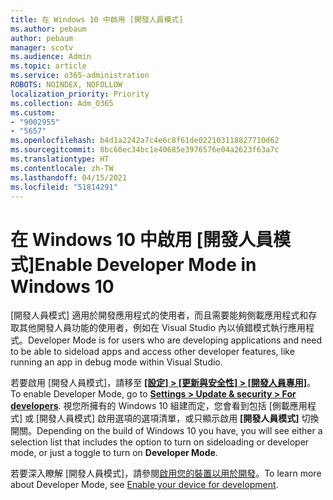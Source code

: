 ```yaml
---
title: 在 Windows 10 中啟用 [開發人員模式]
ms.author: pebaum
author: pebaum
manager: scotv
ms.audience: Admin
ms.topic: article
ms.service: o365-administration
ROBOTS: NOINDEX, NOFOLLOW
localization_priority: Priority
ms.collection: Adm_O365
ms.custom:
- "9002955"
- "5657"
ms.openlocfilehash: b4d1a2242a7c4e6c8f61de022103118827710d62
ms.sourcegitcommit: 8bc60ec34bc1e40685e3976576e04a2623f63a7c
ms.translationtype: HT
ms.contentlocale: zh-TW
ms.lasthandoff: 04/15/2021
ms.locfileid: "51814291"
---
```

# <a name="enable-developer-mode-in-windows-10"></a><span data-ttu-id="25b27-102">在 Windows 10 中啟用 [開發人員模式]</span><span class="sxs-lookup"><span data-stu-id="25b27-102">Enable Developer Mode in Windows 10</span></span>

<span data-ttu-id="25b27-103">[開發人員模式] 適用於開發應用程式的使用者，而且需要能夠側載應用程式和存取其他開發人員功能的使用者，例如在 Visual Studio 內以偵錯模式執行應用程式。</span><span class="sxs-lookup"><span data-stu-id="25b27-103">Developer Mode is for users who are developing applications and need to be able to sideload apps and access other developer features, like running an app in debug mode within Visual Studio.</span></span>

<span data-ttu-id="25b27-104">若要啟用 [開發人員模式]，請移至 **[[設定] > [更新與安全性] > [開發人員專用]](ms-settings:developers?activationSource=GetHelp)**。</span><span class="sxs-lookup"><span data-stu-id="25b27-104">To enable Developer Mode, go to **[Settings > Update & security > For developers](ms-settings:developers?activationSource=GetHelp)**.</span></span> <span data-ttu-id="25b27-105">視您所擁有的 Windows 10 組建而定，您會看到包括 [側載應用程式] 或 [開發人員模式] 啟用選項的選項清單，或只顯示啟用 **[開發人員模式]** 切換開關。</span><span class="sxs-lookup"><span data-stu-id="25b27-105">Depending on the build of Windows 10 you have, you will see either a selection list that includes the option to turn on sideloading or developer mode, or just a toggle to turn on **Developer Mode**.</span></span>

<span data-ttu-id="25b27-106">若要深入瞭解 [開發人員模式]，請參閱[啟用您的裝置以用於開發](https://docs.microsoft.com/windows/uwp/get-started/enable-your-device-for-development)。</span><span class="sxs-lookup"><span data-stu-id="25b27-106">To learn more about Developer Mode, see [Enable your device for development](https://docs.microsoft.com/windows/uwp/get-started/enable-your-device-for-development).</span></span>
